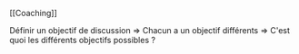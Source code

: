 [[Coaching]]

Définir un objectif de discussion
=> Chacun a un objectif différents
=> C'est quoi les différents objectifs possibles ?
